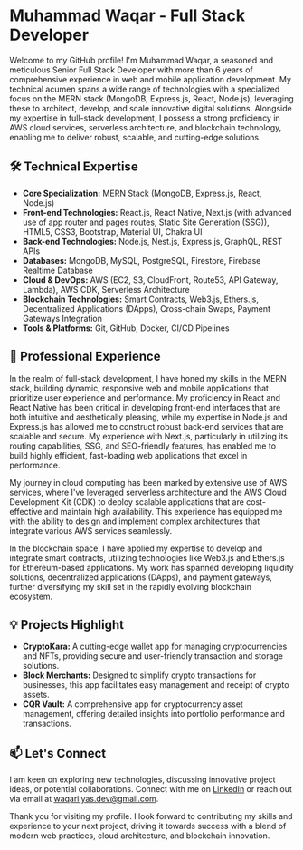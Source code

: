# Muhammad Waqar - Full Stack Developer 

Welcome to my GitHub profile! I'm Muhammad Waqar, a seasoned and meticulous Senior Full Stack Developer with more than 6 years of comprehensive experience in web and mobile application development. My technical acumen spans a wide range of technologies with a specialized focus on the MERN stack (MongoDB, Express.js, React, Node.js), leveraging these to architect, develop, and scale innovative digital solutions. Alongside my expertise in full-stack development, I possess a strong proficiency in AWS cloud services, serverless architecture, and blockchain technology, enabling me to deliver robust, scalable, and cutting-edge solutions.

## 🛠 Technical Expertise

- **Core Specialization:** MERN Stack (MongoDB, Express.js, React, Node.js)
- **Front-end Technologies:** React.js, React Native, Next.js (with advanced use of app router and pages routes, Static Site Generation (SSG)), HTML5, CSS3, Bootstrap, Material UI, Chakra UI
- **Back-end Technologies:** Node.js, Nest.js, Express.js, GraphQL, REST APIs
- **Databases:** MongoDB, MySQL, PostgreSQL, Firestore, Firebase Realtime Database
- **Cloud & DevOps:** AWS (EC2, S3, CloudFront, Route53, API Gateway, Lambda), AWS CDK, Serverless Architecture
- **Blockchain Technologies:** Smart Contracts, Web3.js, Ethers.js, Decentralized Applications (DApps), Cross-chain Swaps, Payment Gateways Integration
- **Tools & Platforms:** Git, GitHub, Docker, CI/CD Pipelines

## 🌟 Professional Experience

In the realm of full-stack development, I have honed my skills in the MERN stack, building dynamic, responsive web and mobile applications that prioritize user experience and performance. My proficiency in React and React Native has been critical in developing front-end interfaces that are both intuitive and aesthetically pleasing, while my expertise in Node.js and Express.js has allowed me to construct robust back-end services that are scalable and secure. My experience with Next.js, particularly in utilizing its routing capabilities, SSG, and SEO-friendly features, has enabled me to build highly efficient, fast-loading web applications that excel in performance.

My journey in cloud computing has been marked by extensive use of AWS services, where I've leveraged serverless architecture and the AWS Cloud Development Kit (CDK) to deploy scalable applications that are cost-effective and maintain high availability. This experience has equipped me with the ability to design and implement complex architectures that integrate various AWS services seamlessly.

In the blockchain space, I have applied my expertise to develop and integrate smart contracts, utilizing technologies like Web3.js and Ethers.js for Ethereum-based applications. My work has spanned developing liquidity solutions, decentralized applications (DApps), and payment gateways, further diversifying my skill set in the rapidly evolving blockchain ecosystem.

## 💡 Projects Highlight

- **CryptoKara:** A cutting-edge wallet app for managing cryptocurrencies and NFTs, providing secure and user-friendly transaction and storage solutions.
- **Block Merchants:** Designed to simplify crypto transactions for businesses, this app facilitates easy management and receipt of crypto assets.
- **CQR Vault:** A comprehensive app for cryptocurrency asset management, offering detailed insights into portfolio performance and transactions.

## 📫 Let's Connect

I am keen on exploring new technologies, discussing innovative project ideas, or potential collaborations. Connect with me on [LinkedIn](https://www.linkedin.com/in/muhammad-waqar-389085141/) or reach out via email at [waqarilyas.dev@gmail.com](mailto:waqarilyas.dev@gmail.com).

Thank you for visiting my profile. I look forward to contributing my skills and experience to your next project, driving it towards success with a blend of modern web practices, cloud architecture, and blockchain innovation.
